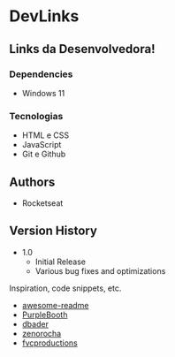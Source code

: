 # DevLinks

## Links da Desenvolvedora!

### Dependencies

* Windows 11

### Tecnologias

- HTML e CSS
- JavaScript
- Git e Github

## Authors

- Rocketseat

## Version History

* 1.0
    * Initial Release
    * Various bug fixes and optimizations


Inspiration, code snippets, etc.
* [awesome-readme](https://github.com/matiassingers/awesome-readme)
* [PurpleBooth](https://gist.github.com/PurpleBooth/109311bb0361f32d87a2)
* [dbader](https://github.com/dbader/readme-template)
* [zenorocha](https://gist.github.com/zenorocha/4526327)
* [fvcproductions](https://gist.github.com/fvcproductions/1bfc2d4aecb01a834b46)